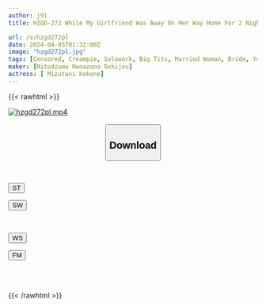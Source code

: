```yaml
---
author: j91
title: HZGD-272 While My Girlfriend Was Away On Her Way Home For 2 Nights And 3 Days...A Secret Sex Diary Where She Indulged In Aphrodisiac Sex With Her Best Friend And Ex-girlfriend's Married Woman. Kokone Mizutani.

url: /v/hzgd272pl
date: 2024-04-05T01:32:00Z
image: "hzgd272pl.jpg"
tags: [Censored, Creampie, Solowork, Big Tits, Married Woman, Bride, Young Wife, Affair, Drama, Cuckold	]
maker: [Hitodzuma Hanazono Gekijou]
actress: [ Mizutani Kokone]
---
```



{{< rawhtml >}}

<div class="video" data-videoid="Vz2D7MMxw0UK8Dk">
    <a href="javascript:;">
        <img src="/v/hzgd272pl/hzgd272pl.jpg" width="WIDTH" height="HEIGHT" alt="hzgd272pl.mp4" loading="lazy">
    </a>
</div>

<script type="text/javascript" src="https://j91.asia/asset/on-demand-st.js"></script>

<br>
  <link rel="stylesheet" href="https://j91.asia/asset/bs5.css">
  
  <center>
  <button class="btn btn-primary" type="button" data-bs-toggle="collapse" data-bs-target=".multi-collapse" aria-expanded="false" aria-controls="multiCollapseExample1 multiCollapseExample2"><h2>Download</h2></button></center>
</p>
<div class="row">
  <div class="col">
    <div class="collapse multi-collapse" id="multiCollapseExample1">
      <div class="card card-body">
	      	      <br>
<div class="buttons">  
<p><a href="https://streamtape.to/v/Vz2D7MMxw0UK8Dk" target="_blank"><button class="btn-hover color-3"><i class="fa fa-download"></i> ST</button></a></p>
<p><a href="https://asnwish.com/omnp3t55gran" target="_blank"><button class="btn-hover color-2"><i class="fa fa-download"></i> SW</button></a></p></div>
    </div>
  </div>
</div>
  <div class="col">
    <div class="collapse multi-collapse" id="multiCollapseExample2">
      <div class="card card-body">
	      <br>
<div class="buttons">
<p><a href="https://wolfstream.tv/6x45xuifu3d0"><button class="btn-hover color-9"><i class="fa fa-download"></i> WS</button></a></p>
<p><a href="https://filemoon.sx/d/hvfe5cy3a08j"><button class="btn-hover color-8"><i class="fa fa-download"></i> FM</button></a></p></div>
<br><br>
      </div>
    </div>
  </div>
</div>

{{< /rawhtml >}}